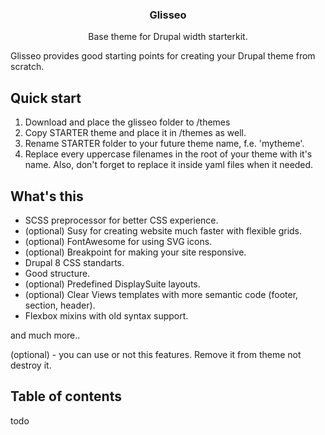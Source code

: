 <p align="center">
 <h3 align="center">Glisseo</h3>

 <p align="center">
   Base theme for Drupal width starterkit.
 </p>
</p>


Glisseo provides good starting points for creating your Drupal theme from scratch.

## Quick start

1. Download and place the glisseo folder to /themes
2. Copy STARTER theme and place it in /themes as well.
3. Rename STARTER folder to your future theme name, f.e. 'mytheme'.
4. Replace every uppercase filenames in the root of your theme with it's name. Also, don't forget to replace it inside yaml files when it needed.

## What's this

*  SCSS preprocessor for better CSS experience.
*  (optional) Susy for creating website much faster with flexible grids.
*  (optional) FontAwesome for using SVG icons.
*  (optional) Breakpoint for making your site responsive.
*  Drupal 8 CSS standarts.
*  Good structure.
*  (optional) Predefined DisplaySuite layouts.
*  (optional) Clear Views templates with more semantic code (footer, section, header).
*  Flexbox mixins with old syntax support.

and much more..

(optional) - you can use or not this features. Remove it from theme not destroy it.


## Table of contents

todo
